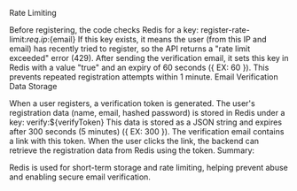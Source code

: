 Rate Limiting

Before registering, the code checks Redis for a key:
register-rate-limit:${req.ip}:${email}
If this key exists, it means the user (from this IP and email) has recently tried to register, so the API returns a "rate limit exceeded" error (429).
After sending the verification email, it sets this key in Redis with a value "true" and an expiry of 60 seconds ({ EX: 60 }). This prevents repeated registration attempts within 1 minute.
Email Verification Data Storage

When a user registers, a verification token is generated.
The user's registration data (name, email, hashed password) is stored in Redis under a key:
verify:${verifyToken}
This data is stored as a JSON string and expires after 300 seconds (5 minutes) ({ EX: 300 }).
The verification email contains a link with this token. When the user clicks the link, the backend can retrieve the registration data from Redis using the token.
Summary:

Redis is used for short-term storage and rate limiting, helping prevent abuse and enabling secure email verification.
